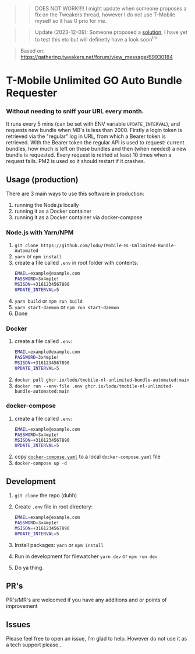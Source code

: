 >> DOES NOT WORK!!!! I might update when someone proposes a fix on the Tweakers thread, however I do not use T-Mobile myself so it has 0 prio for me.

>> Update (2023-12-09): Someone proposed a [solution](https://gathering.tweakers.net/forum/list_message/76494790#76494790), I have yet to test this etc but will definetly have a look soon<sup>tm</sup>

> Based on: https://gathering.tweakers.net/forum/view_message/69930184

# T-Mobile Unlimited GO Auto Bundle Requester

### Without needing to sniff your URL every month.
It runs every 5 mins (can be set with ENV variable `UPDATE_INTERVAL`), and requests new bundle when MB's is less than 2000.
Firstly a login token is retrieved via the "regular" log in URL, from which a Bearer token is retrieved.
With the Bearer token the regular API is used to request: current bundles, how much is left on these bundles and then (when needed) a new bundle is requested.
Every request is retried at least 10 times when a request fails.
PM2 is used so it should restart if it crashes.

## Usage (production)
There are 3 main ways to use this software in production:
1. running the Node.js locally
2. running it as a Docker container
3. running it as a Docker container via docker-compose

### Node.js with Yarn/NPM
1. `git clone https://github.com/lodu/TMobile-NL-Unlimited-Bundle-Automated`
2. `yarn` or `npm install`
3.  create a file called `.env` in root folder with contents:
      ```bash
      EMAIL=example@example.com
      PASSWORD=3x4mp1e!
      MSISDN=+3161234567890
      UPDATE_INTERVAL=5
      ```
2.  `yarn build` or `npm run build`
3.  `yarn start-daemon` or `npm run start-daemon`
4. Done


### Docker
1.  create a file called `.env`:
      ```bash
      EMAIL=example@example.com
      PASSWORD=3x4mp1e!
      MSISDN=+3161234567890
      UPDATE_INTERVAL=5
      ```
2. `docker pull ghcr.io/lodu/tmobile-nl-unlimited-bundle-automated:main`
3. `docker run --env-file .env ghcr.io/lodu/tmobile-nl-unlimited-bundle-automated:main`

### docker-compose
1.  create a file called `.env`:
      ```bash
      EMAIL=example@example.com
      PASSWORD=3x4mp1e!
      MSISDN=+3161234567890
      UPDATE_INTERVAL=5
      ```
2. copy [`docker-compose.yaml`](./docker-compose.yaml) to a local `docker-compose.yaml` file
3. `docker-compose up -d`

## Development
1. `git clone` the repo (duhh)
2. Create `.env` file in root directory:
   ```bash
   EMAIL=example@example.com
   PASSWORD=3x4mp1e!
   MSISDN=+3161234567890
   UPDATE_INTERVAL=5
   ```
3. Install packages: `yarn` or `npm install`

4. Run  in development for filewatcher `yarn dev` or `npm run dev`

5. Do ya thing.

## PR's

PR's/MR's are welcomed if you have any additions and or points of improvement

## Issues
Please feel free to open an issue, I'm glad to help.
However do not use it as a tech support please...
